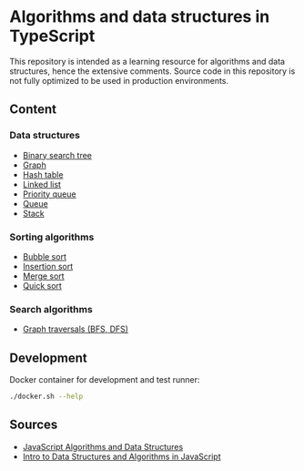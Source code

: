 # Algorithms and data structures in TypeScript

This repository is intended as a learning resource for algorithms and data structures, hence the extensive comments. Source code in this repository is not fully optimized to be used in production environments.

## Content

### Data structures

- [Binary search tree](src/dataStructures/binarySearchTree)
- [Graph](src/dataStructures/graph)
- [Hash table](src/dataStructures/hashTable)
- [Linked list](src/dataStructures/linkedList)
- [Priority queue](src/dataStructures/priorityQueue)
- [Queue](src/dataStructures/queue)
- [Stack](src/dataStructures/stack)

### Sorting algorithms

- [Bubble sort](src/sortingAlgorithms/bubbleSort)
- [Insertion sort](src/sortingAlgorithms/insertionSort)
- [Merge sort](src/sortingAlgorithms/mergeSort)
- [Quick sort](src/sortingAlgorithms/quickSort)

### Search algorithms

- [Graph traversals (BFS, DFS)](src/searches/graphTraversals)

## Development

Docker container for development and test runner:
```sh
./docker.sh --help
```

## Sources

- [JavaScript Algorithms and Data Structures](https://github.com/trekhleb/javascript-algorithms)
- [Intro to Data Structures and Algorithms in JavaScript](https://github.com/kyleshevlin/intro-to-data-structures-and-algorithms)
